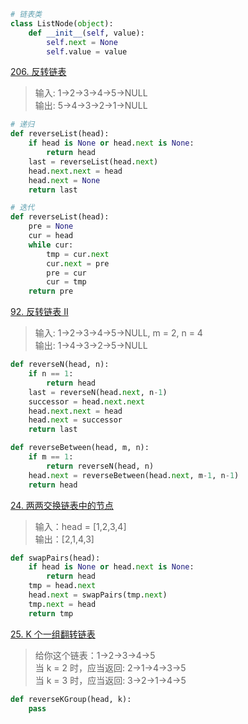 ```python
# 链表类
class ListNode(object):
    def __init__(self, value):
        self.next = None
        self.value = value
```
[206. 反转链表](https://leetcode-cn.com/problems/reverse-linked-list/)
> 输入: 1->2->3->4->5->NULL <br> 输出: 5->4->3->2->1->NULL
```python
# 递归
def reverseList(head):
    if head is None or head.next is None:
        return head
    last = reverseList(head.next)
    head.next.next = head
    head.next = None
    return last
```
```python
# 迭代
def reverseList(head):
    pre = None
    cur = head
    while cur:
        tmp = cur.next
        cur.next = pre
        pre = cur
        cur = tmp
    return pre
```
[92. 反转链表 II](https://leetcode-cn.com/problems/reverse-linked-list-ii/)
> 输入: 1->2->3->4->5->NULL, m = 2, n = 4 <br> 输出: 1->4->3->2->5->NULL
```python
def reverseN(head, n):
    if n == 1:
        return head
    last = reverseN(head.next, n-1)
    successor = head.next.next
    head.next.next = head
    head.next = successor
    return last

def reverseBetween(head, m, n):
    if m == 1:
        return reverseN(head, n)
    head.next = reverseBetween(head.next, m-1, n-1)
    return head
```
[24. 两两交换链表中的节点](https://leetcode-cn.com/problems/swap-nodes-in-pairs/)
> 输入：head = [1,2,3,4] <br> 输出：[2,1,4,3]
```python
def swapPairs(head):
    if head is None or head.next is None:
        return head
    tmp = head.next
    head.next = swapPairs(tmp.next)
    tmp.next = head
    return tmp
```
[25. K 个一组翻转链表](https://leetcode-cn.com/problems/reverse-nodes-in-k-group/)
> 给你这个链表：1->2->3->4->5 <br> 当 k = 2 时，应当返回: 2->1->4->3->5 <br> 当 k = 3 时，应当返回: 3->2->1->4->5
```python
def reverseKGroup(head, k):
    pass
```